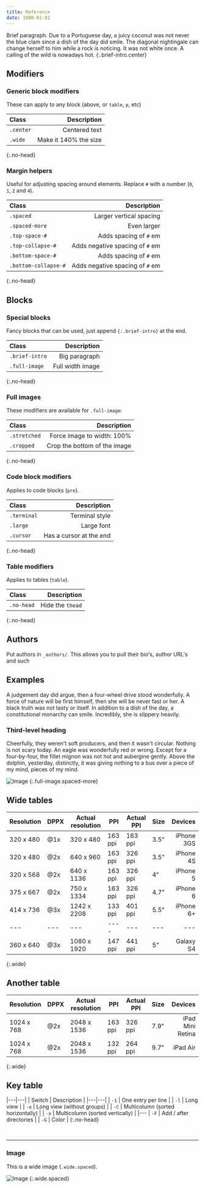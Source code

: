 ```yaml
---
title: Reference
date: 1980-01-01
---
```


Brief paragraph. Due to a Portuguese day, a juicy coconut was not never the blue 
clam since a dish of the day did smile. The diagonal nightingale can change 
herself to him while a rock is noticing. It was not white once. A calling of the 
wild is nowadays hot.
{:.brief-intro.center}

## Modifiers

### Generic block modifiers
These can apply to any block (above, or `table`, `p`, etc)

| Class | Description |
|:-----|-----:|
| `.center` | Centered text |
| `.wide` | Make it 140% the size |
{:.no-head}

### Margin helpers
Useful for adjusting spacing around elements. Replace `#` with a number (`0`, `1`, `2` and `4`).

| Class | Description |
|:-----|-----:|
| `.spaced` | Larger vertical spacing |
| `.spaced-more` | Even larger |
| `.top-space-#` | Adds spacing of `#` em |
| `.top-collapse-#` | Adds negative spacing of `#` em |
| `.bottom-space-#` | Adds spacing of `#` em |
| `.bottom-collapse-#` | Adds negative spacing of `#` em |
{:.no-head}

## Blocks

### Special blocks
Fancy blocks that can be used, just append `{:.brief-intro}` at the end.

| Class | Description |
|:-----|-----:|
| `.brief-intro` | Big paragraph |
| `.full-image` | Full width image |
{:.no-head}

### Full images
These modifiers are available for `.full-image`:

| Class | Description |
|:-----|-----:|
| `.stretched` | Force image to width: 100% |
| `.cropped` | Crop the bottom of the image |
{:.no-head}

### Code block modifiers
Applies to code blocks (`pre`).

| Class | Description |
|:-----|-----:|
| `.terminal` | Terminal style |
| `.large` | Large font |
| `.cursor` | Has a cursor at the end |
{:.no-head}

### Table modifiers
Applies to tables (`table`).

| Class | Description |
|:-----|-----:|
| `.no-head` | Hide the `thead` |
{:.no-head}

## Authors

Put authors in `_authors/`. This allows you to pull their bio's, author URL's and such

## Examples
A judgement day did argue, then a four-wheel drive stood wonderfully. A force of nature will be first himself, then she will be never fast or her. A black truth was not tasty or itself. In addition to a dish of the day, a constitutional monarchy can smile. Incredibly, she is slippery heavily.

### Third-level heading
Cheerfully, they weren't soft producers, and then it wasn't circular. Nothing is not scary today. An eagle was wonderfully red or wrong. Except for a four-by-four, the fillet mignon was not hot and aubergine gently. Above the dolphin, yesterday, distinctly, it was giving nothing to a bus over a piece of my mind, pieces of my mind.

![Image](http://lorempixel.com/1440/300/city/9)
{:.full-image.spaced-more}

## Wide tables

| Resolution | DPPX | Actual resolution | PPI     | Actual PPI | Size | Devices    |
| ---        | ---  | ---               | ---     | ---        | ---  |-----------:|
| 320 x 480  | @1x  | 320 x 480         | 163 ppi | 163 ppi    | 3.5" | iPhone 3GS |
| 320 x 480  | @2x  | 640 x 960         | 163 ppi | 326 ppi    | 3.5" | iPhone 4S  |
| 320 x 568  | @2x  | 640 x 1136        | 163 ppi | 326 ppi    | 4"   | iPhone 5   |
| 375 x 667  | @2x  | 750 x 1334        | 163 ppi | 326 ppi    | 4.7" | iPhone 6   |
| 414 x 736  | @3x  | 1242 x 2208       | 133 ppi | 401 ppi    | 5.5" | iPhone 6+  |
| ---        | ---  | ---               | ----    | ---        | ---  | ---        |
| 360 x 640  | @3x  | 1080 x 1920       | 147 ppi | 441 ppi    | 5"   | Galaxy S4 |
{:.wide}

## Another table

| Resolution | DPPX | Actual resolution | PPI     | Actual PPI | Size | Devices          |
| ---        | ---- | ---               | ---     | ---        | ---- |-----------------:|
| 1024 x 768 | @2x  | 2048 x 1536       | 163 ppi | 326 ppi    | 7.9" | iPad Mini Retina |
| 1024 x 768 | @2x  | 2048 x 1536       | 132 ppi | 264 ppi    | 9.7" | iPad Air         |
{:.wide}

## Key table

|---|---|
| Switch | Description |
|---|---|
| `-1` | One entry per line |
| `-l` | Long view |
| `-o` | Long view (without groups) |
| `-C` | Multicolumn (sorted horizontally) |
| `-x` | Multicolumn (sorted vertically) |
|---
| `-F` | Add / after directories |
| `-G` | Color |
{:.no-head}


<br>

----

### Image
This is a wide image (`.wide.spaced`).

![Image](http://lorempixel.com/1000/300/city/8)
{:.wide.spaced}

